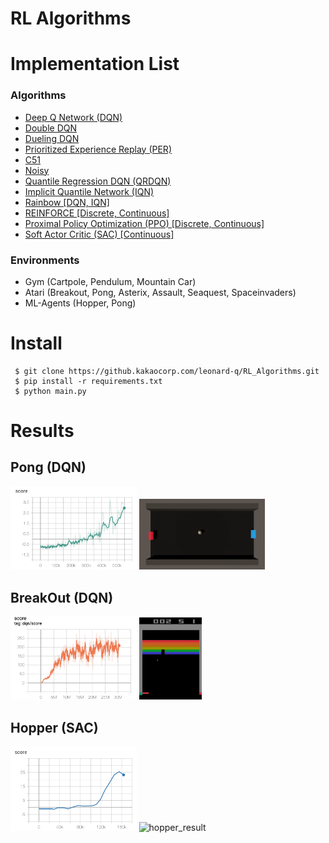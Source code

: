 # RL Algorithms

# Implementation List
### Algorithms

- [Deep Q Network (DQN)](https://web.stanford.edu/class/psych209/Readings/MnihEtAlHassibis15NatureControlDeepRL.pdf)
- [Double DQN](https://arxiv.org/abs/1509.06461)
- [Dueling DQN](https://arxiv.org/abs/1511.06581)
- [Prioritized Experience Replay (PER)](https://arxiv.org/abs/1511.05952)
- [C51](https://arxiv.org/abs/1707.06887)
- [Noisy](https://arxiv.org/abs/1706.10295)
- [Quantile Regression DQN (QRDQN)](https://arxiv.org/abs/1710.10044)
- [Implicit Quantile Network (IQN)](https://arxiv.org/abs/1806.06923)
- [Rainbow [DQN, IQN]](https://arxiv.org/abs/1710.02298)
- [REINFORCE [Discrete, Continuous]](https://people.cs.umass.edu/~barto/courses/cs687/williams92simple.pdf)
- [Proximal Policy Optimization (PPO) [Discrete, Continuous]](https://arxiv.org/abs/1707.06347)
- [Soft Actor Critic (SAC) [Continuous]](https://arxiv.org/abs/1801.01290)

### Environments

- Gym (Cartpole, Pendulum, Mountain Car)
- Atari (Breakout, Pong, Asterix, Assault, Seaquest, Spaceinvaders) 
- ML-Agents  (Hopper, Pong)



# Install

```
 $ git clone https://github.kakaocorp.com/leonard-q/RL_Algorithms.git  
 $ pip install -r requirements.txt  
 $ python main.py
```



# Results

## Pong (DQN)

<img src="./img/pong_mlagent_score.png" alt="pong_mlagent_score" width=40%/>  <img src="./img/pong_result.gif" alt="pong_result" width=40%/>

## BreakOut (DQN)

<img src="./img/breakout_score.png" alt="breakout_score" width=40%/>  <img src="./img/breakout_result.gif" alt="breakout_result" width=20%/>

## Hopper (SAC)

<img src="./img/hopper_mlagent_score.png" alt="hopper_mlagent_score" width=40%/>  <img src="./img/hopper_result.gif" alt="hopper_result" width=40%/>
